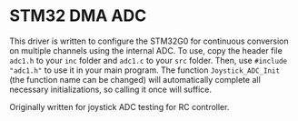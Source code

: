 # STM32 DMA ADC

This driver is written to configure the STM32G0 for continuous conversion on multiple channels using the internal ADC. 
To use, copy the header file ``adc1.h`` to your ``inc`` folder and ``adc1.c`` to your ``src`` folder. Then, use ``#include "adc1.h"`` to use it in your main program.
The function ``Joystick_ADC_Init`` (the function name can be changed) will automatically complete all necessary initializations, so calling it once will suffice.

Originally written for joystick ADC testing for RC controller.
